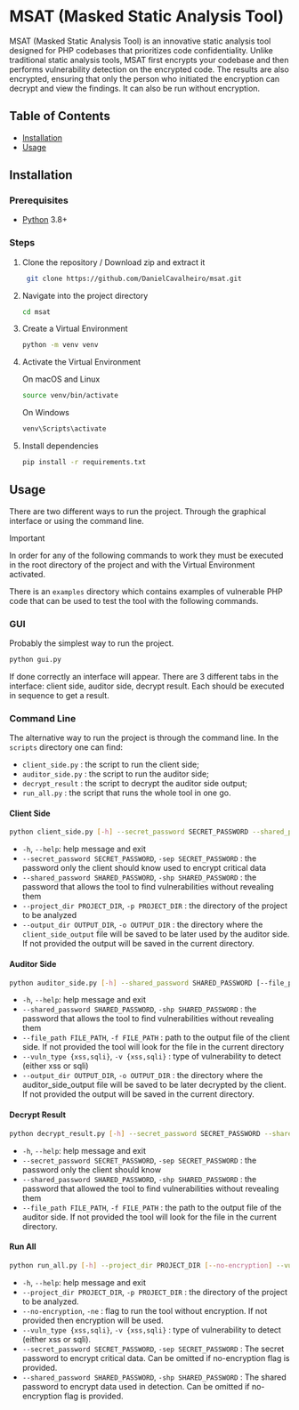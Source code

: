 # MSAT (Masked Static Analysis Tool)

MSAT (Masked Static Analysis Tool) is an innovative static analysis tool designed for PHP codebases that prioritizes code confidentiality. Unlike traditional static analysis tools, MSAT first encrypts your codebase and then performs vulnerability detection on the encrypted code. The results are also encrypted, ensuring that only the person who initiated the encryption can decrypt and view the findings. It can also be run without encryption.

## Table of Contents

- [Installation](#installation)
- [Usage](#usage)

## Installation

### Prerequisites

- [Python](https://www.python.org/) 3.8+

### Steps

1. Clone the repository / Download zip and extract it

   ```bash
    git clone https://github.com/DanielCavalheiro/msat.git
    ```

2. Navigate into the project directory
    ```bash
    cd msat
    ```

3. Create a Virtual Environment

    ```bash
   python -m venv venv
   ```

4. Activate the Virtual Environment

    On macOS and Linux
   ```bash
   source venv/bin/activate
   ```
   On Windows
   ```bash
   venv\Scripts\activate
   ```

5. Install dependencies

    ```bash
    pip install -r requirements.txt
    ```

## Usage

There are two different ways to run the project. Through the graphical interface or using the command line.

> [!IMPORTANT]
> In order for any of the following commands to work they must be executed in the root directory of the project and with the Virtual Environment activated.

There is an `examples` directory which contains examples of vulnerable PHP code that can be used to test the tool with the following commands.

### GUI

Probably the simplest way to run the project.

```bash
python gui.py
```
If done correctly an interface will appear. There are 3 different tabs in the interface: client side, auditor side, decrypt result. Each should be executed in sequence to get a result.

### Command Line

The alternative way to run the project is through the command line. In the `scripts` directory one can find:
  - `client_side.py` : the script to run the client side;
  - `auditor_side.py` : the script to run the auditor side;
  - `decrypt_result` : the script to decrypt the auditor side output;
  - `run_all.py` : the script that runs the whole tool in one go.

#### Client Side

```bash
python client_side.py [-h] --secret_password SECRET_PASSWORD --shared_password SHARED_PASSWORD --project_dir PROJECT_DIR [--output_dir OUTPUT_DIR]
```
  - `-h`, `--help`: help message and exit
  - `--secret_password SECRET_PASSWORD`, `-sep SECRET_PASSWORD` : the password only the client should know used to encrypt critical data
  - `--shared_password SHARED_PASSWORD`, `-shp SHARED_PASSWORD` : the password that allows the tool to find vulnerabilities without revealing them
  - `--project_dir PROJECT_DIR`, `-p PROJECT_DIR` : the directory of the project to be analyzed
  - `--output_dir OUTPUT_DIR`, `-o OUTPUT_DIR` : the directory where the `client_side_output` file will be saved to be later used by the auditor side. If not provided the output will be saved in the current directory.

#### Auditor Side

```bash
python auditor_side.py [-h] --shared_password SHARED_PASSWORD [--file_path FILE_PATH] --vuln_type {xss,sqli} [--output_dir OUTPUT_DIR]
```
 - `-h`, `--help`: help message and exit
 - `--shared_password SHARED_PASSWORD`, `-shp SHARED_PASSWORD` : the password that allows the tool to find vulnerabilities without revealing them
 - `--file_path FILE_PATH`, `-f FILE_PATH` : path to the output file of the client side. If not provided the tool will look for the file in the current directory
 - `--vuln_type {xss,sqli}`, `-v {xss,sqli}` : type of vulnerability to detect (either xss or sqli)
 - `--output_dir OUTPUT_DIR`, `-o OUTPUT_DIR` : the directory where the auditor_side_output file will be saved to be later decrypted by the client. If not provided the output will be saved in the current directory.

#### Decrypt Result

```bash
python decrypt_result.py [-h] --secret_password SECRET_PASSWORD --shared_password SHARED_PASSWORD [--file_path FILE_PATH]
```
  - `-h`, `--help`: help message and exit
  - `--secret_password SECRET_PASSWORD`, `-sep SECRET_PASSWORD` : the password only the client should know
  - `--shared_password SHARED_PASSWORD`, `-shp SHARED_PASSWORD` : the password that allowed the tool to find vulnerabilities without revealing them
  - `--file_path FILE_PATH`, `-f FILE_PATH` : the path to the output file of the auditor side. If not provided the tool will look for the file in the current directory.

#### Run All

```bash
python run_all.py [-h] --project_dir PROJECT_DIR [--no-encryption] --vuln_type {xss,sqli} [--secret_password SECRET_PASSWORD] [--shared_password SHARED_PASSWORD]

```
  - `-h`, `--help`: help message and exit
  - `--project_dir PROJECT_DIR`, `-p PROJECT_DIR` : the directory of the project to be analyzed.
  - `--no-encryption`, `-ne` : flag to run the tool without encryption. If not provided then encryption will be used.
  - `--vuln_type {xss,sqli}`, `-v {xss,sqli}` : type of vulnerability to detect (either xss or sqli).
  - `--secret_password SECRET_PASSWORD`, `-sep SECRET_PASSWORD` : The secret password to encrypt critical data. Can be omitted if no-encryption flag is provided.
  - `--shared_password SHARED_PASSWORD`, `-shp SHARED_PASSWORD` : The shared password to encrypt data used in detection. Can be omitted if no-encryption flag is provided.




